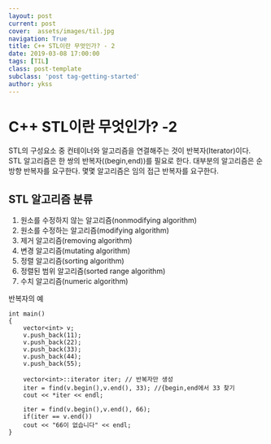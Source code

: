 ```yaml
---
layout: post
current: post
cover:  assets/images/til.jpg
navigation: True
title: C++ STL이란 무엇인가? - 2
date: 2019-03-08 17:00:00
tags: [TIL]
class: post-template
subclass: 'post tag-getting-started'
author: ykss
---
```


# C++ STL이란 무엇인가? -2

STL의 구성요소 중 컨테이너와 알고리즘을 연결해주는 것이 반복자(Iterator)이다.
STL 알고리즘은 한 쌍의 반복자((begin,end))를 필요로 한다.
대부분의 알고리즘은 순방향 반복자를 요구한다.
몇몇 알고리즘은 임의 접근 반복자를 요구한다.

## STL 알고리즘 분류
1) 원소를 수정하지 않는 알고리즘(nonmodifying algorithm)
2) 원소를 수정하는 알고리즘(modifying algorithm)
3) 제거 알고리즘(removing algorithm)
4) 변경 알고리즘(mutating algorithm)
5) 정렬 알고리즘(sorting algorithm)
6) 정렬된 범위 알고리즘(sorted range algorithm)
7) 수치 알고리즘(numeric algorithm)

반복자의 예
```
int main()
{
	vector<int> v;
    v.push_back(11);
    v.push_back(22);
    v.push_back(33);
    v.push_back(44);
    v.push_back(55);

	vector<int>::iterator iter; // 반복자만 생성
    iter = find(v.begin(),v.end(), 33); //{begin,end에서 33 찾기
    cout << *iter << endl;

    iter = find(v.begin(),v.end(), 66);
    if(iter == v.end())
    cout << "66이 없습니다" << endl;
}
```
